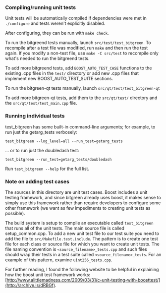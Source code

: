 ### Compiling/running unit tests

Unit tests will be automatically compiled if dependencies were met in `./configure`
and tests weren't explicitly disabled.

After configuring, they can be run with `make check`.

To run the bitgreend tests manually, launch `src/test/test_bitgreen`. To recompile
after a test file was modified, run `make` and then run the test again. If you
modify a non-test file, use `make -C src/test` to recompile only what's needed
to run the bitgreend tests.

To add more bitgreend tests, add `BOOST_AUTO_TEST_CASE` functions to the existing
.cpp files in the `test/` directory or add new .cpp files that
implement new BOOST_AUTO_TEST_SUITE sections.

To run the bitgreen-qt tests manually, launch `src/qt/test/test_bitgreen-qt`

To add more bitgreen-qt tests, add them to the `src/qt/test/` directory and
the `src/qt/test/test_main.cpp` file.

### Running individual tests

test_bitgreen has some built-in command-line arguments; for
example, to run just the getarg_tests verbosely:

    test_bitgreen --log_level=all --run_test=getarg_tests

... or to run just the doubledash test:

    test_bitgreen --run_test=getarg_tests/doubledash

Run `test_bitgreen --help` for the full list.

### Note on adding test cases

The sources in this directory are unit test cases.  Boost includes a
unit testing framework, and since bitgreen already uses boost, it makes
sense to simply use this framework rather than require developers to
configure some other framework (we want as few impediments to creating
unit tests as possible).

The build system is setup to compile an executable called `test_bitgreen`
that runs all of the unit tests.  The main source file is called
setup_common.cpp. To add a new unit test file to our test suite you need
to add the file to `src/Makefile.test.include`. The pattern is to create
one test file for each class or source file for which you want to create
unit tests.  The file naming convention is `<source_filename>_tests.cpp`
and such files should wrap their tests in a test suite
called `<source_filename>_tests`. For an example of this pattern,
examine `uint256_tests.cpp`.

For further reading, I found the following website to be helpful in
explaining how the boost unit test framework works:
[http://www.alittlemadness.com/2009/03/31/c-unit-testing-with-boosttest/](http://archive.is/dRBGf).
